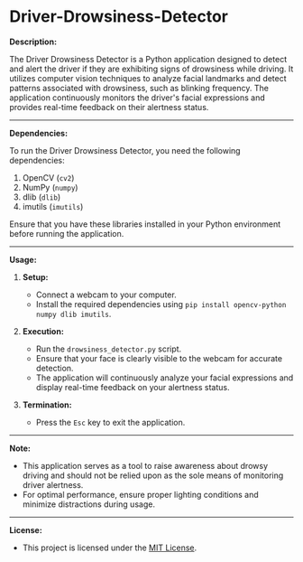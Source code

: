 # Driver-Drowsiness-Detector


**Description:**

The Driver Drowsiness Detector is a Python application designed to detect and alert the driver if they are exhibiting signs of drowsiness while driving. It utilizes computer vision techniques to analyze facial landmarks and detect patterns associated with drowsiness, such as blinking frequency. The application continuously monitors the driver's facial expressions and provides real-time feedback on their alertness status.

---

**Dependencies:**

To run the Driver Drowsiness Detector, you need the following dependencies:

1. OpenCV (`cv2`)
2. NumPy (`numpy`)
3. dlib (`dlib`)
4. imutils (`imutils`)

Ensure that you have these libraries installed in your Python environment before running the application.

---

**Usage:**

1. **Setup:**
   - Connect a webcam to your computer.
   - Install the required dependencies using `pip install opencv-python numpy dlib imutils`.

2. **Execution:**
   - Run the `drowsiness_detector.py` script.
   - Ensure that your face is clearly visible to the webcam for accurate detection.
   - The application will continuously analyze your facial expressions and display real-time feedback on your alertness status.

3. **Termination:**
   - Press the `Esc` key to exit the application.

---

**Note:**

- This application serves as a tool to raise awareness about drowsy driving and should not be relied upon as the sole means of monitoring driver alertness.
- For optimal performance, ensure proper lighting conditions and minimize distractions during usage.

---

**License:**

- This project is licensed under the [MIT License](LICENSE).


